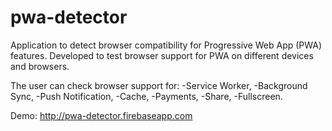 # pwa-detector
Application to detect browser compatibility for Progressive Web App (PWA) features.
Developed to test browser support for PWA on different devices and browsers.

The user can check browser support for:
-Service Worker,
-Background Sync,
-Push Notification,
-Cache,
-Payments,
-Share,
-Fullscreen.

Demo:
http://pwa-detector.firebaseapp.com
